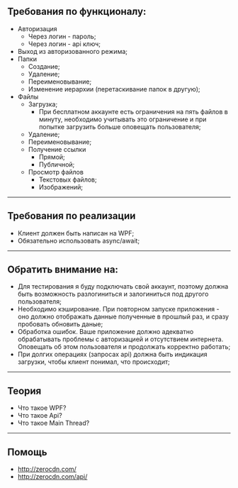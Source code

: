 ## Требования по функционалу:

* Авторизация
    * Через логин - пароль;
    * Через логин - api ключ;
* Выход из авторизованного режима;
* Папки
    * Создание;
    * Удаление;
    * Переименовывание;
    * Изменение иерархии (перетаскивание папок в другую);
* Файлы
    * Загрузка;
        * При бесплатном аккаунте есть ограничения на пять файлов в минуту, необходимо учитывать это ограничение и при попытке загрузить больше оповещать пользователя;
    * Удаление;
    * Переименовывание;
    * Получение ссылки
        * Прямой;
        * Публичной;
    * Просмотр файлов
        * Текстовых файлов;
        * Изображений;

***

## Требования по реализации

* Клиент должен быть написан на WPF;
* Обязательно использовать async/await;

***

## Обратить внимание на:

* Для тестирования я буду подключать свой аккаунт, поэтому должна быть возможность разлогиниться и залогиниться под другого пользователя;
* Необходимо кэширование. При повторном запуске приложения - оно должно отображать данные полученные в прошлый раз, и сразу пробовать обновить даные;
* Обработка ошибок. Ваше приложение должно адекватно обрабатывать проблемы с авторизацией и отсутствием интернета. Оповещать об этом пользователя и продолжать корректно работать;
* При долгих операциях (запросах api) должна быть индикация загрузки, чтобы клиент понимал, что происходит;

***

## Теория

* Что такое WPF?
* Что такое Api?
* Что такое Main Thread?

*** 

## Помощь

* http://zerocdn.com/
* http://zerocdn.com/api/